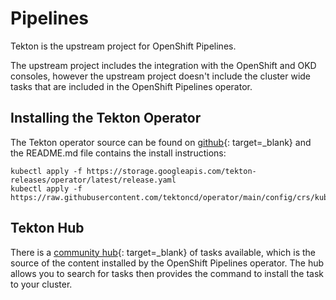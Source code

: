 # Pipelines

<!--- cSpell:ignore  tekton -->

Tekton is the upstream project for OpenShift Pipelines.  

The upstream project includes the integration with the OpenShift and OKD consoles, however the upstream project doesn't include the cluster wide tasks that are included in the OpenShift Pipelines operator.

## Installing the Tekton Operator

The Tekton operator source can be found on [github](https://github.com/tektoncd/operator){: target=_blank} and the README.md file contains the install instructions:

```shell
kubectl apply -f https://storage.googleapis.com/tekton-releases/operator/latest/release.yaml
kubectl apply -f https://raw.githubusercontent.com/tektoncd/operator/main/config/crs/kubernetes/config/all/operator_v1alpha1_config_cr.yaml
```

## Tekton Hub

There is a [community hub](https://hub.tekton.dev/){: target=_blank} of tasks available, which is the source of the content installed by the OpenShift Pipelines operator.  The hub allows you to search for tasks then provides the command to install the task to your cluster.

